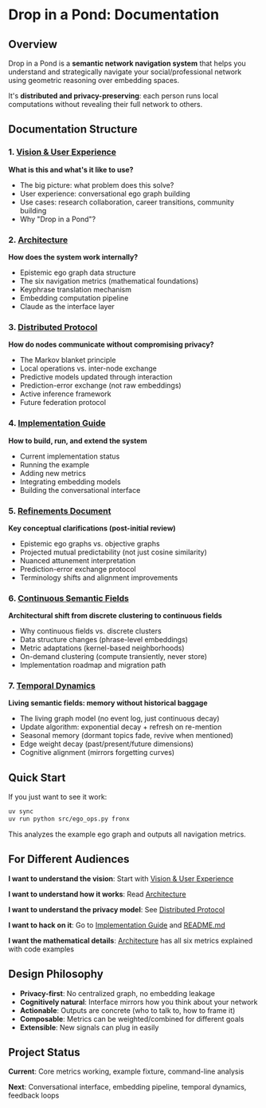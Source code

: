 # Drop in a Pond: Documentation

## Overview

Drop in a Pond is a **semantic network navigation system** that helps you understand and strategically navigate your social/professional network using geometric reasoning over embedding spaces.

It's **distributed and privacy-preserving**: each person runs local computations without revealing their full network to others.

## Documentation Structure

### 1. [Vision & User Experience](VISION.md)
**What is this and what's it like to use?**

- The big picture: what problem does this solve?
- User experience: conversational ego graph building
- Use cases: research collaboration, career transitions, community building
- Why "Drop in a Pond"?

### 2. [Architecture](ARCHITECTURE.md)
**How does the system work internally?**

- Epistemic ego graph data structure
- The six navigation metrics (mathematical foundations)
- Keyphrase translation mechanism
- Embedding computation pipeline
- Claude as the interface layer

### 3. [Distributed Protocol](DISTRIBUTED.md)
**How do nodes communicate without compromising privacy?**

- The Markov blanket principle
- Local operations vs. inter-node exchange
- Predictive models updated through interaction
- Prediction-error exchange (not raw embeddings)
- Active inference framework
- Future federation protocol

### 4. [Implementation Guide](IMPLEMENTATION.md)
**How to build, run, and extend the system**

- Current implementation status
- Running the example
- Adding new metrics
- Integrating embedding models
- Building the conversational interface

### 5. [Refinements Document](REFINEMENTS.md)
**Key conceptual clarifications (post-initial review)**

- Epistemic ego graphs vs. objective graphs
- Projected mutual predictability (not just cosine similarity)
- Nuanced attunement interpretation
- Prediction-error exchange protocol
- Terminology shifts and alignment improvements

### 6. [Continuous Semantic Fields](CONTINUOUS_FIELDS.md)
**Architectural shift from discrete clustering to continuous fields**

- Why continuous fields vs. discrete clusters
- Data structure changes (phrase-level embeddings)
- Metric adaptations (kernel-based neighborhoods)
- On-demand clustering (compute transiently, never store)
- Implementation roadmap and migration path

### 7. [Temporal Dynamics](TEMPORAL_DYNAMICS.md)
**Living semantic fields: memory without historical baggage**

- The living graph model (no event log, just continuous decay)
- Update algorithm: exponential decay + refresh on re-mention
- Seasonal memory (dormant topics fade, revive when mentioned)
- Edge weight decay (past/present/future dimensions)
- Cognitive alignment (mirrors forgetting curves)

## Quick Start

If you just want to see it work:
```bash
uv sync
uv run python src/ego_ops.py fronx
```

This analyzes the example ego graph and outputs all navigation metrics.

## For Different Audiences

**I want to understand the vision**: Start with [Vision & User Experience](VISION.md)

**I want to understand how it works**: Read [Architecture](ARCHITECTURE.md)

**I want to understand the privacy model**: See [Distributed Protocol](DISTRIBUTED.md)

**I want to hack on it**: Go to [Implementation Guide](IMPLEMENTATION.md) and [README.md](../README.md)

**I want the mathematical details**: [Architecture](ARCHITECTURE.md) has all six metrics explained with code examples

## Design Philosophy

- **Privacy-first**: No centralized graph, no embedding leakage
- **Cognitively natural**: Interface mirrors how you think about your network
- **Actionable**: Outputs are concrete (who to talk to, how to frame it)
- **Composable**: Metrics can be weighted/combined for different goals
- **Extensible**: New signals can plug in easily

## Project Status

**Current**: Core metrics working, example fixture, command-line analysis

**Next**: Conversational interface, embedding pipeline, temporal dynamics, feedback loops
